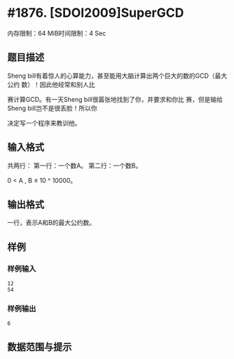 # #1876. [SDOI2009]SuperGCD

内存限制：64 MiB时间限制：4 Sec

## 题目描述

Sheng bill有着惊人的心算能力，甚至能用大脑计算出两个巨大的数的GCD（最大公约 数）！因此他经常和别人比

赛计算GCD。有一天Sheng bill很嚣张地找到了你，并要求和你比 赛，但是输给Sheng bill岂不是很丢脸！所以你

决定写一个程序来教训他。

## 输入格式

共两行： 第一行：一个数A。 第二行：一个数B。

0 < A , B &le; 10 ^ 10000。

## 输出格式

一行，表示A和B的最大公约数。

## 样例

### 样例输入

    
    12
    54
    
    

### 样例输出

    
    6
    
    

## 数据范围与提示
